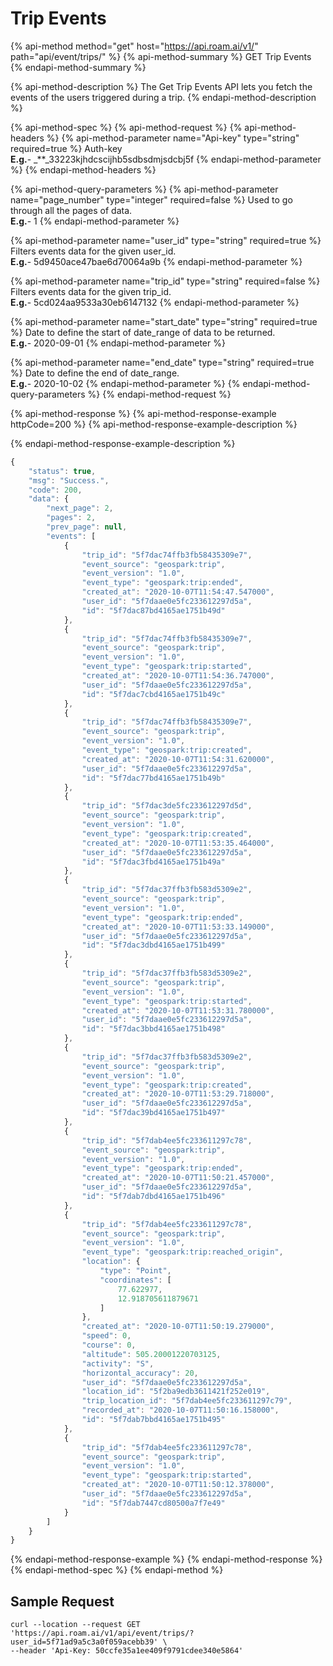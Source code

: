 # Trip Events

{% api-method method="get" host="https://api.roam.ai/v1/" path="api/event/trips/" %}
{% api-method-summary %}
GET Trip Events
{% endapi-method-summary %}

{% api-method-description %}
The Get Trip Events API lets you fetch the events of the users triggered during a trip.
{% endapi-method-description %}

{% api-method-spec %}
{% api-method-request %}
{% api-method-headers %}
{% api-method-parameter name="Api-key" type="string" required=true %}
Auth-key  
**E.g.**- _\*\*_33223kjhdcscijhb5sdbsdmjsdcbj5f
{% endapi-method-parameter %}
{% endapi-method-headers %}

{% api-method-query-parameters %}
{% api-method-parameter name="page\_number" type="integer" required=false %}
Used to go through all the pages of data.  
**E.g.**- 1
{% endapi-method-parameter %}

{% api-method-parameter name="user\_id" type="string" required=true %}
Filters events data for the given user\_id.  
**E.g.**- 5d9450ace47bae6d70064a9b
{% endapi-method-parameter %}

{% api-method-parameter name="trip\_id" type="string" required=false %}
Filters events data for the given trip\_id.  
**E.g.**- 5cd024aa9533a30eb6147132
{% endapi-method-parameter %}

{% api-method-parameter name="start\_date" type="string" required=true %}
Date to define the start of date\_range of data to be returned.  
**E.g.**- 2020-09-01
{% endapi-method-parameter %}

{% api-method-parameter name="end\_date" type="string" required=true %}
Date to define the end of date\_range.  
**E.g.**- 2020-10-02
{% endapi-method-parameter %}
{% endapi-method-query-parameters %}
{% endapi-method-request %}

{% api-method-response %}
{% api-method-response-example httpCode=200 %}
{% api-method-response-example-description %}

{% endapi-method-response-example-description %}

```javascript
{
    "status": true,
    "msg": "Success.",
    "code": 200,
    "data": {
        "next_page": 2,
        "pages": 2,
        "prev_page": null,
        "events": [
            {
                "trip_id": "5f7dac74ffb3fb58435309e7",
                "event_source": "geospark:trip",
                "event_version": "1.0",
                "event_type": "geospark:trip:ended",
                "created_at": "2020-10-07T11:54:47.547000",
                "user_id": "5f7daae0e5fc233612297d5a",
                "id": "5f7dac87bd4165ae1751b49d"
            },
            {
                "trip_id": "5f7dac74ffb3fb58435309e7",
                "event_source": "geospark:trip",
                "event_version": "1.0",
                "event_type": "geospark:trip:started",
                "created_at": "2020-10-07T11:54:36.747000",
                "user_id": "5f7daae0e5fc233612297d5a",
                "id": "5f7dac7cbd4165ae1751b49c"
            },
            {
                "trip_id": "5f7dac74ffb3fb58435309e7",
                "event_source": "geospark:trip",
                "event_version": "1.0",
                "event_type": "geospark:trip:created",
                "created_at": "2020-10-07T11:54:31.620000",
                "user_id": "5f7daae0e5fc233612297d5a",
                "id": "5f7dac77bd4165ae1751b49b"
            },
            {
                "trip_id": "5f7dac3de5fc233612297d5d",
                "event_source": "geospark:trip",
                "event_version": "1.0",
                "event_type": "geospark:trip:created",
                "created_at": "2020-10-07T11:53:35.464000",
                "user_id": "5f7daae0e5fc233612297d5a",
                "id": "5f7dac3fbd4165ae1751b49a"
            },
            {
                "trip_id": "5f7dac37ffb3fb583d5309e2",
                "event_source": "geospark:trip",
                "event_version": "1.0",
                "event_type": "geospark:trip:ended",
                "created_at": "2020-10-07T11:53:33.149000",
                "user_id": "5f7daae0e5fc233612297d5a",
                "id": "5f7dac3dbd4165ae1751b499"
            },
            {
                "trip_id": "5f7dac37ffb3fb583d5309e2",
                "event_source": "geospark:trip",
                "event_version": "1.0",
                "event_type": "geospark:trip:started",
                "created_at": "2020-10-07T11:53:31.780000",
                "user_id": "5f7daae0e5fc233612297d5a",
                "id": "5f7dac3bbd4165ae1751b498"
            },
            {
                "trip_id": "5f7dac37ffb3fb583d5309e2",
                "event_source": "geospark:trip",
                "event_version": "1.0",
                "event_type": "geospark:trip:created",
                "created_at": "2020-10-07T11:53:29.718000",
                "user_id": "5f7daae0e5fc233612297d5a",
                "id": "5f7dac39bd4165ae1751b497"
            },
            {
                "trip_id": "5f7dab4ee5fc233611297c78",
                "event_source": "geospark:trip",
                "event_version": "1.0",
                "event_type": "geospark:trip:ended",
                "created_at": "2020-10-07T11:50:21.457000",
                "user_id": "5f7daae0e5fc233612297d5a",
                "id": "5f7dab7dbd4165ae1751b496"
            },
            {
                "trip_id": "5f7dab4ee5fc233611297c78",
                "event_source": "geospark:trip",
                "event_version": "1.0",
                "event_type": "geospark:trip:reached_origin",
                "location": {
                    "type": "Point",
                    "coordinates": [
                        77.622977,
                        12.918705611879671
                    ]
                },
                "created_at": "2020-10-07T11:50:19.279000",
                "speed": 0,
                "course": 0,
                "altitude": 505.20001220703125,
                "activity": "S",
                "horizontal_accuracy": 20,
                "user_id": "5f7daae0e5fc233612297d5a",
                "location_id": "5f2ba9edb3611421f252e019",
                "trip_location_id": "5f7dab4ee5fc233611297c79",
                "recorded_at": "2020-10-07T11:50:16.158000",
                "id": "5f7dab7bbd4165ae1751b495"
            },
            {
                "trip_id": "5f7dab4ee5fc233611297c78",
                "event_source": "geospark:trip",
                "event_version": "1.0",
                "event_type": "geospark:trip:started",
                "created_at": "2020-10-07T11:50:12.378000",
                "user_id": "5f7daae0e5fc233612297d5a",
                "id": "5f7dab7447cd80500a7f7e49"
            }
        ]
    }
}
```
{% endapi-method-response-example %}
{% endapi-method-response %}
{% endapi-method-spec %}
{% endapi-method %}

## Sample Request <a id="EventsAPI-SampleRequest.1"></a>

```text
curl --location --request GET 'https://api.roam.ai/v1/api/event/trips/?user_id=5f71ad9a5c3a0f059acebb39' \
--header 'Api-Key: 50ccfe35a1ee409f9791cdee340e5864'
```

